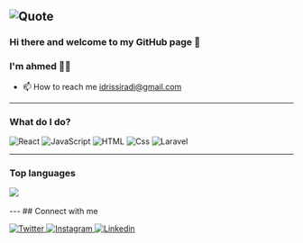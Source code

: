 ![Quote](https://github-readme-quotes.herokuapp.com/quote?theme=dark)
---
### Hi there and welcome to my GitHub page 👋
### I'm ahmed 👨‍💻
- 📫 How to reach me idrissiradi@gmail.com 
 
---

### What do I do?
<p>
  <img alt="React" src="https://img.shields.io/badge/React-61DAFB?logo=react&logoColor=white&style=for-the-badge" />
  <img alt="JavaScript" src="https://img.shields.io/badge/JavaScript-F7DF1E?logo=javascript&logoColor=white&style=for-the-badge" />
  <img alt="HTML" src="https://img.shields.io/badge/HTML-E34F26?logo=html5&logoColor=white&style=for-the-badge" />
  <img alt="Css" src="https://img.shields.io/badge/CSS-1572B6?logo=css3&logoColor=white&style=for-the-badge" />
  <img alt="Laravel" src="https://img.shields.io/badge/laravel-ff2d20?logo=laravel&logoColor=white&style=for-the-badge" />
</p>


---

### Top languages
<div>
<img
  src="https://github-readme-stats.vercel.app/api/top-langs/?username=idrissiradi"
/>
</div>
<br/>
---
## Connect with me  
<p>
<a href="https://twitter.com/idrissiradi">
  <img
    alt="Twitter"
    src="https://img.shields.io/badge/Twitter-1DA1F2?logo=twitter&logoColor=white&style=for-the-badge"
  />
</a>
<a href="https://www.instagram.com/ahmed__idrissiradi_/">
  <img
    alt="Instagram"
    src="https://img.shields.io/badge/Instagram-E4405F?logo=instagram&logoColor=white&style=for-the-badge"
  />
</a>
<a href="https://www.linkedin.com/in/idrissi-radi-ahmed-b99953157/">
  <img
    alt="Linkedin"
    src="https://img.shields.io/badge/linkedin-0077B5?logo=linkedin&logoColor=white&style=for-the-badge"
  />
</a> 
</p>
